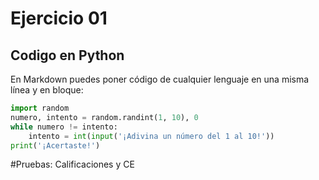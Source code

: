 # Ejercicio 01
## Codigo en Python

En Markdown puedes poner código de cualquier lenguaje en una  misma línea y en bloque:

```python
import random
numero, intento = random.randint(1, 10), 0
while numero != intento:
    intento = int(input('¡Adivina un número del 1 al 10!'))
print('¡Acertaste!')
```

#Pruebas: Calificaciones y CE

